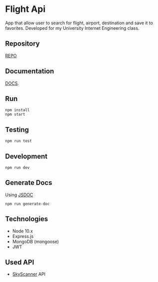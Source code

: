# Flight Api
App that allow user to search for flight, airport, destination and save it to favorites.
Developed for my University Internet Engineering class.

## Repository 

[REPO](https://github.com/piotrrussw/flight-api)

## Documentation

[DOCS](https://piotrrussw.github.io/flight-api/docs/).

## Run

```
npm install
npm start
```

## Testing

```
npm run test
```

## Development
```
npm run dev
```

## Generate Docs

Using [JSDOC](https://jsdoc.app/)

```
npm run generate-doc
```

## Technologies

* Node 10.x
* Express.js
* MongoDB (mongoose)
* JWT

## Used API
* [SkyScanner](https://rapidapi.com/skyscanner/api/skyscanner-flight-search) API
